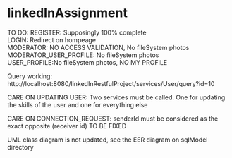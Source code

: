 # linkedInAssignment

TO DO:
	REGISTER: Supposingly 100% complete  
	LOGIN: Redirect on hompeage  
	MODERATOR: NO ACCESS VALIDATION, No fileSystem photos  
	MODERATOR_USER_PROFILE: No fileSystem photos  
	USER_PROFILE:No fileSystem photos, NO MY PROFILE  
	

Query working: http://localhost:8080/linkedInRestfulProject/services/User/query?id=10

CARE ON UPDATING USER: Two services must be called. One for updating the skills of the user and one for everything else

CARE ON CONNECTION_REQUEST: senderId must be considered as the exact opposite (receiver id) TO BE FIXED
	
UML class diagram is not updated, see the EER diagram on sqlModel directory
